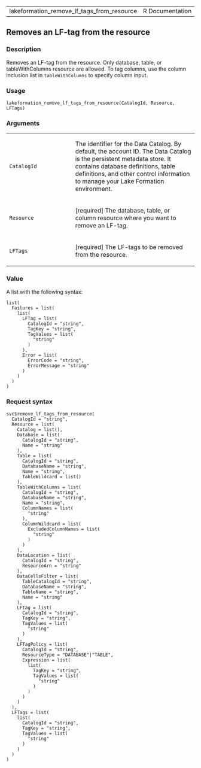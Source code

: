 <table style="width: 100%;">
<tbody>
<tr class="odd">
<td>lakeformation_remove_lf_tags_from_resource</td>
<td style="text-align: right;">R Documentation</td>
</tr>
</tbody>
</table>

## Removes an LF-tag from the resource

### Description

Removes an LF-tag from the resource. Only database, table, or
tableWithColumns resource are allowed. To tag columns, use the column
inclusion list in `tableWithColumns` to specify column input.

### Usage

    lakeformation_remove_lf_tags_from_resource(CatalogId, Resource, LFTags)

### Arguments

<table>
<colgroup>
<col style="width: 35%" />
<col style="width: 65%" />
</colgroup>
<tbody>
<tr class="odd">
<td><code
id="lakeformation_remove_lf_tags_from_resource_:_CatalogId">CatalogId</code></td>
<td><p>The identifier for the Data Catalog. By default, the account ID.
The Data Catalog is the persistent metadata store. It contains database
definitions, table definitions, and other control information to manage
your Lake Formation environment.</p></td>
</tr>
<tr class="even">
<td><code
id="lakeformation_remove_lf_tags_from_resource_:_Resource">Resource</code></td>
<td><p>[required] The database, table, or column resource where you want
to remove an LF-tag.</p></td>
</tr>
<tr class="odd">
<td><code
id="lakeformation_remove_lf_tags_from_resource_:_LFTags">LFTags</code></td>
<td><p>[required] The LF-tags to be removed from the resource.</p></td>
</tr>
</tbody>
</table>

### Value

A list with the following syntax:

    list(
      Failures = list(
        list(
          LFTag = list(
            CatalogId = "string",
            TagKey = "string",
            TagValues = list(
              "string"
            )
          ),
          Error = list(
            ErrorCode = "string",
            ErrorMessage = "string"
          )
        )
      )
    )

### Request syntax

    svc$remove_lf_tags_from_resource(
      CatalogId = "string",
      Resource = list(
        Catalog = list(),
        Database = list(
          CatalogId = "string",
          Name = "string"
        ),
        Table = list(
          CatalogId = "string",
          DatabaseName = "string",
          Name = "string",
          TableWildcard = list()
        ),
        TableWithColumns = list(
          CatalogId = "string",
          DatabaseName = "string",
          Name = "string",
          ColumnNames = list(
            "string"
          ),
          ColumnWildcard = list(
            ExcludedColumnNames = list(
              "string"
            )
          )
        ),
        DataLocation = list(
          CatalogId = "string",
          ResourceArn = "string"
        ),
        DataCellsFilter = list(
          TableCatalogId = "string",
          DatabaseName = "string",
          TableName = "string",
          Name = "string"
        ),
        LFTag = list(
          CatalogId = "string",
          TagKey = "string",
          TagValues = list(
            "string"
          )
        ),
        LFTagPolicy = list(
          CatalogId = "string",
          ResourceType = "DATABASE"|"TABLE",
          Expression = list(
            list(
              TagKey = "string",
              TagValues = list(
                "string"
              )
            )
          )
        )
      ),
      LFTags = list(
        list(
          CatalogId = "string",
          TagKey = "string",
          TagValues = list(
            "string"
          )
        )
      )
    )
